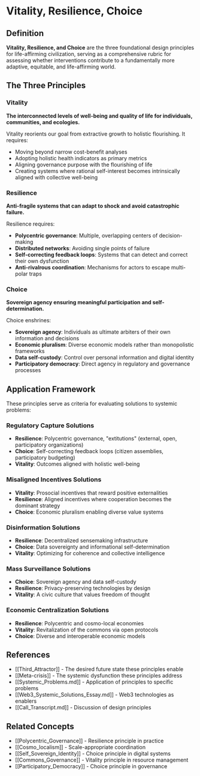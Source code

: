 # Vitality, Resilience, Choice

## Definition

**Vitality, Resilience, and Choice** are the three foundational design principles for life-affirming civilization, serving as a comprehensive rubric for assessing whether interventions contribute to a fundamentally more adaptive, equitable, and life-affirming world.

## The Three Principles

### Vitality
**The interconnected levels of well-being and quality of life for individuals, communities, and ecologies.**

Vitality reorients our goal from extractive growth to holistic flourishing. It requires:
- Moving beyond narrow cost-benefit analyses
- Adopting holistic health indicators as primary metrics
- Aligning governance purpose with the flourishing of life
- Creating systems where rational self-interest becomes intrinsically aligned with collective well-being

### Resilience  
**Anti-fragile systems that can adapt to shock and avoid catastrophic failure.**

Resilience requires:
- **Polycentric governance**: Multiple, overlapping centers of decision-making
- **Distributed networks**: Avoiding single points of failure
- **Self-correcting feedback loops**: Systems that can detect and correct their own dysfunction
- **Anti-rivalrous coordination**: Mechanisms for actors to escape multi-polar traps

### Choice
**Sovereign agency ensuring meaningful participation and self-determination.**

Choice enshrines:
- **Sovereign agency**: Individuals as ultimate arbiters of their own information and decisions
- **Economic pluralism**: Diverse economic models rather than monopolistic frameworks
- **Data self-custody**: Control over personal information and digital identity
- **Participatory democracy**: Direct agency in regulatory and governance processes

## Application Framework

These principles serve as criteria for evaluating solutions to systemic problems:

### Regulatory Capture Solutions
- **Resilience**: Polycentric governance, "extitutions" (external, open, participatory organizations)
- **Choice**: Self-correcting feedback loops (citizen assemblies, participatory budgeting)
- **Vitality**: Outcomes aligned with holistic well-being

### Misaligned Incentives Solutions  
- **Vitality**: Prosocial incentives that reward positive externalities
- **Resilience**: Aligned incentives where cooperation becomes the dominant strategy
- **Choice**: Economic pluralism enabling diverse value systems

### Disinformation Solutions
- **Resilience**: Decentralized sensemaking infrastructure
- **Choice**: Data sovereignty and informational self-determination  
- **Vitality**: Optimizing for coherence and collective intelligence

### Mass Surveillance Solutions
- **Choice**: Sovereign agency and data self-custody
- **Resilience**: Privacy-preserving technologies by design
- **Vitality**: A civic culture that values freedom of thought

### Economic Centralization Solutions
- **Resilience**: Polycentric and cosmo-local economies
- **Vitality**: Revitalization of the commons via open protocols
- **Choice**: Diverse and interoperable economic models

## References

- [[Third_Attractor]] - The desired future state these principles enable
- [[Meta-crisis]] - The systemic dysfunction these principles address
- [[Systemic_Problems.md]] - Application of principles to specific problems
- [[Web3_Systemic_Solutions_Essay.md]] - Web3 technologies as enablers
- [[Call_Transcript.md]] - Discussion of design principles

## Related Concepts

- [[Polycentric_Governance]] - Resilience principle in practice
- [[Cosmo_localism]] - Scale-appropriate coordination
- [[Self_Sovereign_Identity]] - Choice principle in digital systems
- [[Commons_Governance]] - Vitality principle in resource management
- [[Participatory_Democracy]] - Choice principle in governance
